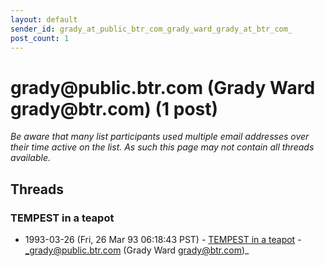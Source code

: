 ```yaml
---
layout: default
sender_id: grady_at_public_btr_com_grady_ward_grady_at_btr_com_
post_count: 1
---
```


# grady<span>@</span>public.btr.com (Grady Ward  grady<span>@</span>btr.com) (1 post)

_Be aware that many list participants used multiple email addresses over their time active on the list. As such this page may not contain all threads available._

## Threads

### TEMPEST in a teapot
+ 1993-03-26 (Fri, 26 Mar 93 06:18:43 PST) - [TEMPEST in a teapot](/archive/1993/03/a8ad05a7577241d3b278fae292386341b5e83d4a521825066aed30a6b5368fd3) - _grady@public.btr.com (Grady Ward  grady@btr.com)_

